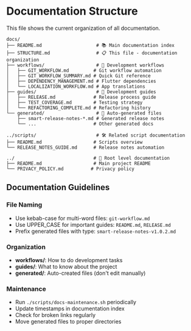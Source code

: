 # Documentation Structure

This file shows the current organization of all documentation.

```
docs/
├── README.md                    # 📚 Main documentation index
├── STRUCTURE.md                 # 📋 This file - documentation organization
├── workflows/                   # 🔧 Development workflows
│   ├── GIT_WORKFLOW.md         # Git workflow automation
│   ├── GIT_WORKFLOW_SUMMARY.md # Quick Git reference
│   ├── DEPENDENCY_MANAGEMENT.md # Flutter dependencies
│   └── LOCALIZATION_WORKFLOW.md # App translations
├── guides/                      # 📖 Development guides
│   ├── RELEASE.md              # Release process guide
│   ├── TEST_COVERAGE.md        # Testing strategy
│   └── REFACTORING_COMPLETE.md # Refactoring history
└── generated/                   # 🤖 Auto-generated files
    ├── smart-release-notes-*.md # Generated release notes
    └── ...                     # Other generated docs

../scripts/                      # 🛠️ Related script documentation
├── README.md                   # Scripts overview
└── RELEASE_NOTES_GUIDE.md      # Release notes automation

../                             # 📱 Root level documentation
├── README.md                   # Main project README
└── PRIVACY_POLICY.md          # Privacy policy
```

## Documentation Guidelines

### File Naming
- Use kebab-case for multi-word files: `git-workflow.md`
- Use UPPER_CASE for important guides: `README.md`, `RELEASE.md`
- Prefix generated files with type: `smart-release-notes-v1.0.2.md`

### Organization
- **workflows/**: How to do development tasks
- **guides/**: What to know about the project
- **generated/**: Auto-created files (don't edit manually)

### Maintenance
- Run `./scripts/docs-maintenance.sh` periodically
- Update timestamps in documentation index
- Check for broken links regularly
- Move generated files to proper directories

